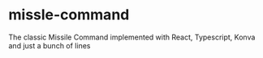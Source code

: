 # missle-command
The classic Missile Command implemented with React, Typescript, Konva and just a bunch of lines
